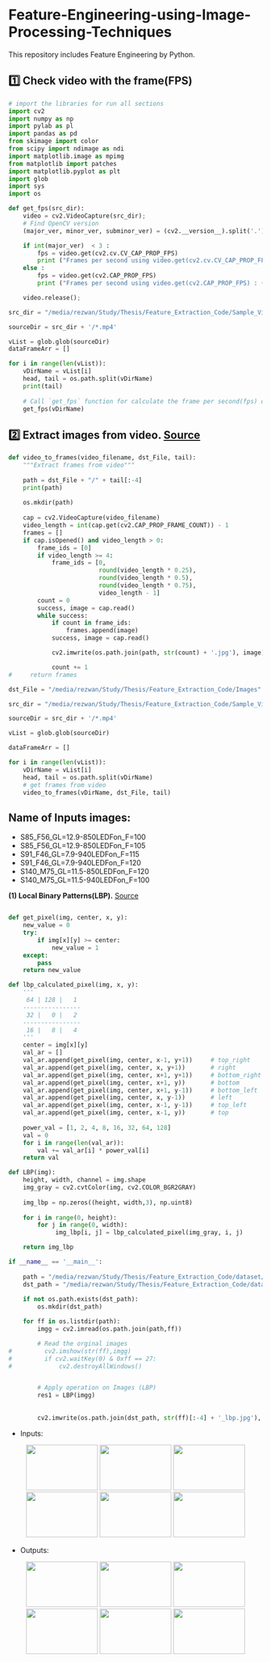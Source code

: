 # Feature-Engineering-using-Image-Processing-Techniques
This repository includes Feature Engineering by Python.

**:one: Check video with the frame(FPS)**
-----------------------------------------
```python
# import the libraries for run all sections
import cv2
import numpy as np
import pylab as pl
import pandas as pd
from skimage import color
from scipy import ndimage as ndi
import matplotlib.image as mpimg       
from matplotlib import patches
import matplotlib.pyplot as plt
import glob
import sys
import os

def get_fps(src_dir):
    video = cv2.VideoCapture(src_dir);
    # Find OpenCV version
    (major_ver, minor_ver, subminor_ver) = (cv2.__version__).split('.')

    if int(major_ver)  < 3 :
        fps = video.get(cv2.cv.CV_CAP_PROP_FPS)
        print ("Frames per second using video.get(cv2.cv.CV_CAP_PROP_FPS): {0}".format(fps))
    else :
        fps = video.get(cv2.CAP_PROP_FPS)
        print ("Frames per second using video.get(cv2.CAP_PROP_FPS) : {0}".format(fps))

    video.release(); 

src_dir = "/media/rezwan/Study/Thesis/Feature_Extraction_Code/Sample_Videos"

sourceDir = src_dir + '/*.mp4'

vList = glob.glob(sourceDir)
dataFrameArr = []

for i in range(len(vList)):
    vDirName = vList[i]
    head, tail = os.path.split(vDirName)
    print(tail)
    
    # Call `get_fps` function for calculate the frame per second(fps) of a video.
    get_fps(vDirName)

```


**:two: Extract images from video.** [Source](https://gist.github.com/JacopoDaeli/1788da2cef6217549a440ee186d47f68)
-----------------------------------------
```python
def video_to_frames(video_filename, dst_File, tail):
    """Extract frames from video"""
    
    path = dst_File + "/" + tail[:-4]
    print(path)
    
    os.mkdir(path)
    
    cap = cv2.VideoCapture(video_filename)
    video_length = int(cap.get(cv2.CAP_PROP_FRAME_COUNT)) - 1
    frames = []
    if cap.isOpened() and video_length > 0:
        frame_ids = [0]
        if video_length >= 4:
            frame_ids = [0, 
                         round(video_length * 0.25), 
                         round(video_length * 0.5),
                         round(video_length * 0.75),
                         video_length - 1]
        count = 0
        success, image = cap.read()
        while success:
            if count in frame_ids:
                frames.append(image)
            success, image = cap.read()

            cv2.imwrite(os.path.join(path, str(count) + '.jpg'), image)

            count += 1
#     return frames

dst_File = "/media/rezwan/Study/Thesis/Feature_Extraction_Code/Images"

src_dir = "/media/rezwan/Study/Thesis/Feature_Extraction_Code/Sample_Videos"

sourceDir = src_dir + '/*.mp4'

vList = glob.glob(sourceDir)

dataFrameArr = []

for i in range(len(vList)):
    vDirName = vList[i]
    head, tail = os.path.split(vDirName)
    # get frames from video
    video_to_frames(vDirName, dst_File, tail)
```

## Name of Inputs images:
  - S85_F56_GL=12.9-850LEDFon_F=100
  - S85_F56_GL=12.9-850LEDFon_F=105
  - S91_F46_GL=7.9-940LEDFon_F=115
  - S91_F46_GL=7.9-940LEDFon_F=120
  - S140_M75_GL=11.5-850LEDFon_F=120
  - S140_M75_GL=11.5-940LEDFon_F=100


**(1) Local Binary Patterns(LBP).** [Source](https://github.com/arsho/local_binary_patterns/blob/master/lbp.py)
```python

def get_pixel(img, center, x, y):
    new_value = 0
    try:
        if img[x][y] >= center:
            new_value = 1
    except:
        pass
    return new_value

def lbp_calculated_pixel(img, x, y):
    '''
     64 | 128 |   1
    ----------------
     32 |   0 |   2
    ----------------
     16 |   8 |   4    
    '''    
    center = img[x][y]
    val_ar = []
    val_ar.append(get_pixel(img, center, x-1, y+1))     # top_right
    val_ar.append(get_pixel(img, center, x, y+1))       # right
    val_ar.append(get_pixel(img, center, x+1, y+1))     # bottom_right
    val_ar.append(get_pixel(img, center, x+1, y))       # bottom
    val_ar.append(get_pixel(img, center, x+1, y-1))     # bottom_left
    val_ar.append(get_pixel(img, center, x, y-1))       # left
    val_ar.append(get_pixel(img, center, x-1, y-1))     # top_left
    val_ar.append(get_pixel(img, center, x-1, y))       # top
    
    power_val = [1, 2, 4, 8, 16, 32, 64, 128]
    val = 0
    for i in range(len(val_ar)):
        val += val_ar[i] * power_val[i]
    return val

def LBP(img):
    height, width, channel = img.shape
    img_gray = cv2.cvtColor(img, cv2.COLOR_BGR2GRAY)
    
    img_lbp = np.zeros((height, width,3), np.uint8)
    
    for i in range(0, height):
        for j in range(0, width):
             img_lbp[i, j] = lbp_calculated_pixel(img_gray, i, j)

    return img_lbp

if __name__ == '__main__':
    
    path = "/media/rezwan/Study/Thesis/Feature_Extraction_Code/dataset/images"
    dst_path = "/media/rezwan/Study/Thesis/Feature_Extraction_Code/dataset/LBP"
    
    if not os.path.exists(dst_path):
        os.mkdir(dst_path)

    for ff in os.listdir(path):
        imgg = cv2.imread(os.path.join(path,ff))

        # Read the orginal images
#         cv2.imshow(str(ff),imgg)
#         if cv2.waitKey(0) & 0xff == 27:
#             cv2.destroyAllWindows()


        # Apply operation on Images (LBP)
        res1 = LBP(imgg)
        
        
        cv2.imwrite(os.path.join(dst_path, str(ff)[:-4] + '_lbp.jpg'), res1)

```
 - Inputs:

<p align="center">
  <img width="142" height="90" src="https://user-images.githubusercontent.com/15044221/43467872-873b029e-9504-11e8-8bf5-f7d92a4d3765.jpg">
  <img width="142" height="90" src="https://user-images.githubusercontent.com/15044221/43467874-879b99ba-9504-11e8-8afa-0c7915adce9b.jpg">
  <img width="142" height="90" src="https://user-images.githubusercontent.com/15044221/43467887-8f8d1bd0-9504-11e8-9ce9-6afe37b80182.jpg">
  <img width="142" height="90" src="https://user-images.githubusercontent.com/15044221/43467888-8fee259c-9504-11e8-9294-9ef35199ad9c.jpg">
  <img width="142" height="90" src="https://user-images.githubusercontent.com/15044221/43481551-0f2ba3e8-9528-11e8-8b0c-1cb365b931cc.jpg">
  <img width="142" height="90" src="https://user-images.githubusercontent.com/15044221/43468021-ca6b0442-9504-11e8-93d9-84001bde3f4e.jpg">
</p>

 - Outputs: 
 
 <p align="center">
  <img width="142" height="90" src="https://user-images.githubusercontent.com/15044221/43480948-78197de6-9526-11e8-9fcb-7e25e3bedf3c.jpg">
  <img width="142" height="90" src="https://user-images.githubusercontent.com/15044221/43480952-79e41578-9526-11e8-8f7a-cef791f7381c.jpg">
  <img width="142" height="90" src="https://user-images.githubusercontent.com/15044221/43480958-7c4fa4da-9526-11e8-8a48-094cd2fd0aae.jpg">
  <img width="142" height="90" src="https://user-images.githubusercontent.com/15044221/43480965-7f2a8184-9526-11e8-8844-17279ea5239d.jpg">
  <img width="142" height="90" src="https://user-images.githubusercontent.com/15044221/43481650-5ac926a4-9528-11e8-91a2-8e45e9bf10ab.jpg">
  <img width="142" height="90" src="https://user-images.githubusercontent.com/15044221/43480970-83454632-9526-11e8-8ef7-c7001532f28d.jpg">
</p>
